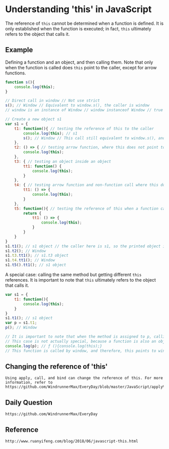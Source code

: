 # Understanding 'this' in JavaScript

The reference of `this` cannot be determined when a function is defined. It is only established when the function is executed; in fact, `this` ultimately refers to the object that calls it.

## Example
Defining a function and an object, and then calling them. Note that only when the function is called does `this` point to the caller, except for arrow functions.
```javascript
function s(){
    console.log(this);
}

// Direct call in window // Not use strict
s(); // Window // Equivalent to window.s(), the caller is window
// window is an instance of Window // window instanceof Window // true

// Create a new object s1
var s1 = {
    t1: function(){ // testing the reference of this to the caller
        console.log(this); // s1
        s(); // Window // This call still equivalent to window.s(), and the caller is window
    },
    t2: () => { // testing arrow function, where this does not point to the caller
        console.log(this);
    },
    t3: { // testing an object inside an object
        tt1: function() {
            console.log(this);
        }
    },
    t4: { // testing arrow function and non-function call where this does not point to the caller
        tt1: () => {
            console.log(this);
        }
    },
    t5: function(){ // testing the reference of this when a function calls an arrow function, which points to the caller of the parent object
        return {
            tt1: () => {
                console.log(this);
            }
        }
    }
}
s1.t1(); // s1 object // the caller here is s1, so the printed object is s1
s1.t2(); // Window
s1.t3.tt1(); // s1.t3 object
s1.t4.tt1(); // Window
s1.t5().tt1(); // s1 object
```
A special case: calling the same method but getting different `this` references. It is important to note that `this` ultimately refers to the object that calls it.

```javascript
var s1 = {
    t1: function(){
        console.log(this);
    }
}
s1.t1(); // s1 object
var p = s1.t1;
p(); // Window

// It is important to note that when the method is assigned to p, calling it directly yields Window as the this reference
// This case is not actually special, because a function is also an object, and in this case, p is assigned a function
console.log(p); // ƒ (){console.log(this);}
// This function is called by window, and therefore, this points to window
```

## Changing the reference of 'this'

```
Using apply, call, and bind can change the reference of this. For more information, refer to
https://github.com/WindrunnerMax/EveryDay/blob/master/JavaScript/apply%E3%80%81call%E3%80%81bind.md
```

## Daily Question

```
https://github.com/WindrunnerMax/EveryDay
```

## Reference
```
http://www.ruanyifeng.com/blog/2018/06/javascript-this.html
```